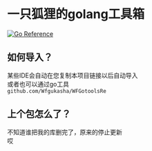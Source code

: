 
# 一只狐狸的golang工具箱
[![Go Reference](https://pkg.go.dev/badge/github.com/Wfgukasha/WFGotoolsRe.svg)](https://pkg.go.dev/github.com/Wfgukasha/WFGotoolsRe)
## 如何导入？
某些IDE会自动在您复制本项目链接以后自动导入</br>
或者也可以通过go工具</br>
`github.com/Wfgukasha/WFGotoolsRe`
## 上个包怎么了？
不知道谁把我的库删完了，原来的停止更新</br>
哎
